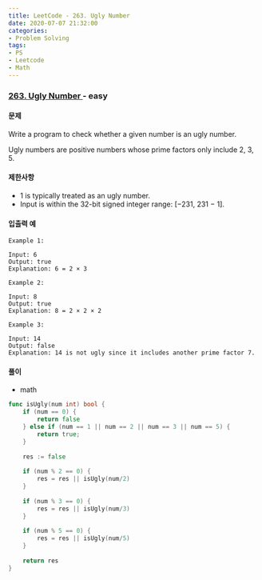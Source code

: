 ```yaml
---
title: LeetCode - 263. Ugly Number
date: 2020-07-07 21:32:00
categories:
- Problem Solving
tags:
- PS
- Leetcode
- Math
---
```


### [ 263. Ugly Number ](https://leetcode.com/problems/ugly-number/) - easy

#### 문제

Write a program to check whether a given number is an ugly number.

Ugly numbers are positive numbers whose prime factors only include 2, 3, 5.

#### 제한사항
- 1 is typically treated as an ugly number.
- Input is within the 32-bit signed integer range: [−231,  231 − 1].

#### 입출력 예

```
Example 1:

Input: 6
Output: true
Explanation: 6 = 2 × 3
```

```
Example 2:

Input: 8
Output: true
Explanation: 8 = 2 × 2 × 2
```

```
Example 3:

Input: 14
Output: false 
Explanation: 14 is not ugly since it includes another prime factor 7.
```

#### 풀이
  - math

```go
func isUgly(num int) bool {
    if (num == 0) {
        return false
    } else if (num == 1 || num == 2 || num == 3 || num == 5) {
        return true;
    }
    
    res := false
    
    if (num % 2 == 0) {
        res = res || isUgly(num/2)
    }
    
    if (num % 3 == 0) {
        res = res || isUgly(num/3)
    }
    
    if (num % 5 == 0) {
        res = res || isUgly(num/5)
    }
    
    return res
}
```

